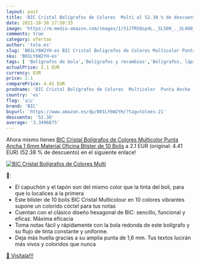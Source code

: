 ```yaml
---
layout: post
title: 'BIC Cristal Bolígrafos de Colores  Multi al 52.38 % de descuento'
date: 2021-10-30 17:50:33
image: 'https://m.media-amazon.com/images/I/51JTR5Qsp4L._SL500_._SL400_.jpg'
comments: true
category: ofertas
author: 'tole.es'
slug: 'B01LY6W2YH-es BIC Cristal Bolígrafos de Colores Multicolor Punta Ancha 1...'
sku: 'B01LY6W2YH-es'
tags: [ 'Bolígrafos de bola','Bolígrafos y recambios','Bolígrafos, lápices y útiles de escritura','Oficina y papelería','bic','bolígrafos','cristal', ]
actualPrice: 2.1 EUR
currency: EUR
price: 2.1
comparePrice: 4.41 EUR
prodname: 'BIC Cristal Bolígrafos de Colores  Multicolor  Punta Ancha  1 6mm   Material Oficina  Blíster de 10 Bolis'
country: 'es'
flag: '🇪🇸'
brand: 'BIC'
buyurl: 'https://www.amazon.es/dp/B01LY6W2YH/?tag=tolees-21'
descuento: '52.38'
average: '3.3496875'
---
```


Ahora mismo tienes [BIC Cristal Bolígrafos de Colores  Multicolor  Punta Ancha  1 6mm   Material Oficina  Blíster de 10 Bolis](https://www.amazon.es/dp/B01LY6W2YH/?tag=tolees-21) a 2.1 EUR (original: 4.41 EUR) (52.38 %  de descuento) en el siguiente enlace!

[![BIC Cristal Bolígrafos de Colores  Multi](https://m.media-amazon.com/images/I/51JTR5Qsp4L._SL500_._SL400_.jpg)](https://www.amazon.es/dp/B01LY6W2YH/?tag=tolees-21)

🔎:

- El capuchón y el tapón son del mismo color que la tinta del boli, para que lo localices a la primera
- Este blíster de 10 bolis BIC Cristal Multicolour en 10 colores vibrantes supone un colorido cóctel para tus notas
- Cuentan con el clásico diseño hexagonal de BIC: sencillo, funcional y eficaz. Máxima eficacia
- Toma notas fácil y rápidamente con la bola redonda de este bolígrafo y su flujo de tinta constante y uniforme.
- Deja más huella gracias a su amplia punta de 1,6 mm. Tus textos lucirán más vivos y coloridos que nunca

[🛒 Visítala!!!](https://www.amazon.es/dp/B01LY6W2YH/?tag=tolees-21)
